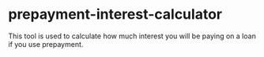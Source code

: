 # prepayment-interest-calculator
This tool is used to calculate how much interest you will be paying on a loan if you use prepayment.
